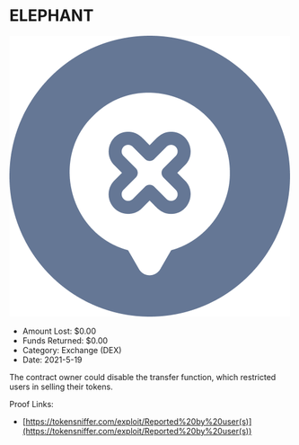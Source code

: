 # ELEPHANT
![ELEPHANT](/rektimages/ELEPHANT.png)
- Amount Lost: $0.00
- Funds Returned: $0.00
- Category: Exchange (DEX)
- Date: 2021-5-19

The contract owner could disable the transfer function, which restricted users in selling their tokens.


Proof Links:
- [https://tokensniffer.com/exploit/Reported%20by%20user(s)](https://tokensniffer.com/exploit/Reported%20by%20user(s))


